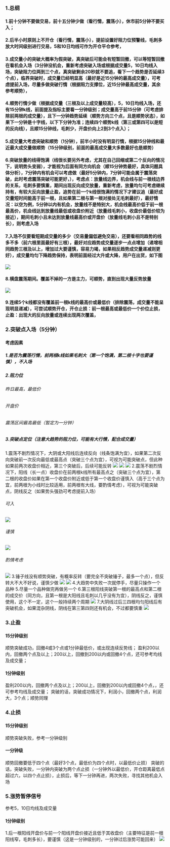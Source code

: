 <!--
 * @Author: guanjiajun www.guanjiajun@ewake.com
 * @Date: 2023-09-13 17:02:27
 * @LastEditors: guanjiajun www.guanjiajun@ewake.com
 * @LastEditTime: 2023-09-28 17:22:09
 * @FilePath: \studys\programming\量化，数据分析\量化应用\交易守则\交易守则.md
 * @Description: 这是默认设置,请设置`customMade`, 打开koroFileHeader查看配置 进行设置: https://github.com/OBKoro1/koro1FileHeader/wiki/%E9%85%8D%E7%BD%AE
-->
### 1.总纲
#### 1.前十分钟不要做交易，前十五分钟少做（看行情，震荡小），休市前5分钟不要买入；
#### 2.后半小时原则上不开仓（看行情，震荡小），提前设置好阻力位预警线，毛刺多放大时间级别进行交易，5和10日均线可作为开仓平仓参考，
#### 3.成交量小的突破大概率为假突破，真突破后可能会有短暂回撤，可以等短暂回撤在看机会入场（3分钟没机会，重新考虑突破入场或根据成交量5，10日均线入场，突破阻力位两到三个点，真突破剩余20秒就不要追，看下一个趋势是否延续3个点），临界突破时，成交量已经明显高（最好是近15分钟的最高成交量），可考虑提前入场，尽量多做突破行情（根据阻力支撑位，近15分钟最高成交量，其余参考顺势），
#### 4.顺势行情少做（根据成交量（三根及以上成交量较高），5，10日均线入场，还有15分钟k线，前面提及指标主要看一分钟级别；成交量高于前15分钟（可考虑排除前两根的成交量），且下一分钟趋势延续（顺势方向三个点，且是顺势状态），如果下一分钟是十字线，以下下分钟为准；连续四个顺势k线（第三或第四可以是短的反向线），且顺15分钟线，毛刺少，开盘价向上2到3个点入）；
#### 5.成交量大考虑突破和顺势（1分钟），前半小时没有明显行情，根据15分钟线和最近最大成交量做顺势（15分钟级别，前面的最高成交量大多数最好也是顺势）
#### 6.突破放量的线得饱满（线很长要另外考虑，尤其在自己回缩或第二个反向的情况下，说明势头变弱），才能视为后面有同方向机会（顺15分钟势最好，具体问题具体分析），7分钟内有机会可以考虑做（最好5分钟内，7分钟可能会属于震荡突破，此时考虑震荡突破可能更好，），考虑点：放量线边界，机会线与前一根线边界的关系，毛刺多要慎重，期间出现反向成交放量，重新考虑，放量均匀可考虑继续持有，有较大反向放量止盈，追势在前一个k线很饱满的情况下才建议追（最好成交量短时间能高于前一根，且如果第二根与第一根对接处无毛刺最好），最好情况：以空为例，5分钟以内有机会，放量线不是特别大，机会线最高价低于前一根最高价，机会线达到放量线最低或收盘价附近（放量线毛刺小，收盘价最低价较为接近），期间毛刺小且未达到放量线最高价或开盘价（放量线毛刺小且不是特别长），则考虑入场
#### 7.入场不仅要看短期成交量的多少（交易量偏低避免交易），还要看相同趋势的线多不多（前六根里面最好有三根），最好对应趋势成交量逐步一点点增加（递增相同趋势三根及以上，增加过大要谨慎，容易力竭，如果相反趋势成交量递减则更好），成交量均匀下降趋势保持，表明前面经过大升或大降，用户在出货，如下图
![](images/img-2023-09-27-18-21-55.png)
#### 8.横盘震荡期间。覆盖不掉的一方是主力，可顺势，直到出现大量反势放量
![](images/img-2023-09-28-16-18-38.png)
#### 9.连续5个k线都没有覆盖前一根k线的最高价或最低价（排除震荡，成交量不能呈现明显递减），可尝试顺势开仓，开仓止损：前一根最高或最低价一个价位止损，止盈：出现大的反向放量或连续出现两次覆盖，
### 2.突破点入场（5分钟）
#### 考虑因素
##### 1.是否为震荡行情，前两根k线如果毛刺大（第一个饱满，第二根十字也要谨慎），不入场
##### 2.阻力位
###### 昨日最高，最低价
###### 开盘价
###### 震荡区间最高最低（暂定为一分钟）

##### 3.突破点定位（注意大趋势的阻力位，可能有大行情，配合成交量）
1.震荡不剧烈情况下，大阴或大阳线后连续反向（线条饱满为宜），如果第二次反向突破前一次反向最低或最高点（突破三个点为宜），可视为可能突破点，但此种如果前两次收盘价相近，第三个突破后，后续可能反转
![](images/img-2023-09-13-17-28-00.png)
![](images/img-2023-09-13-17-29-33.png)
![](images/img-2023-09-13-17-31-10.png)
2.震荡不剧烈情况下，阳线（长一点）收盘价在前两根k线所有最高点之（突破三个点为宜），第二根的收盘价如果在第一个收盘价附近或低于第一个收盘价谨慎入（高于三个点为宜，前两根为小线时比较适用，前两根有大线，要酌情考虑），可视为可能突破点，阴线反之（如果势头强劲可考虑提前入场）
###### 可入
![](images/img-2023-09-13-17-34-32.png)
###### 谨慎
![](images/img-2023-09-13-18-22-23.png)
###### 酌情考虑
![](images/img-2023-09-13-18-28-16.png)
3.锤子线没有顺势突破，有概率反转（要完全不突破锤子，最多一个点），但反转大不大不好说，谨慎少做
![](images/img-2023-09-15-11-48-58.png)
![](images/img-2023-09-15-16-20-07.png)
4.大趋势中失败一次就停手，尽量只操作一个品种
5.尽量一个品种做完再做另一个
6.第三根阳线突破第一根的最高点和第二根的成交价（同方向，且第一根是大阳线且毛刺以几乎没有为宜），阴线反之，谨慎使用，这个不一定，这个一般持续两个周期
![](images/img-2023-09-15-15-59-38.png)
7.大阴线过后三四根均匀阳线后有突破机会，如果混杂阴线，阴线在第三第四则还有机会，不过都要慎重
![](images/img-2023-09-20-16-05-30.png)

### 3.止盈
#### 15分钟级别
顺势突破成功，回撤4或3个点或1分钟最低价，或出现连续反势线；
盈利200以内，回撤两个点及以上；200以上，回撤到200以内或回撤4个点，还可参考均线及成交量；
#### 1分钟级别
盈利200以内，回撤两个点及以上；200以上，回撤到200以内或回撤4个点，，还可参考均线及成交量；
突破的话，突破成功情况下，利润小，回撤两个点，利润大，3个点；顺势同理
### 4.止损
#### 15分钟级别
顺势突破失败，参考一分钟级别
#### 一分钟级
顺势回撤要低于四个点（最好3个点，最低价为四个点时，以最低价止损）
突破的话，突破失败，一分钟内突破为两个点止损（一分钟外以最低价，开仓距离最低点超过六，以四个点止损），止损后，等下一分钟再进，两次失败，寻找其他机会入场
### 5.涨势暂停信号
参考5，10日均线及成交量
#### 1分钟级别
1.后一根阳线开盘价与前一个阳线开盘价接近且低于其收盘价（主要特征是前一根阳线窄，毛刺多长），要谨慎（这是一分钟级别的，一分钟过后涨势可能回来）
![](images/img-2023-09-21-18-00-03.png)